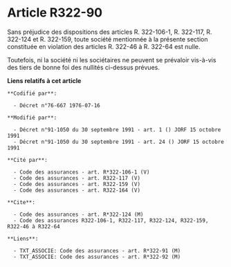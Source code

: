 # Article R322-90

Sans préjudice des dispositions des articles R. 322-106-1, R. 322-117, R. 322-124 et R. 322-159, toute société mentionnée à
la présente section constituée en violation des articles R. 322-46 à R. 322-64 est nulle.

Toutefois, ni la société ni les sociétaires ne peuvent se prévaloir vis-à-vis des tiers de bonne foi des nullités ci-dessus
prévues.

**Liens relatifs à cet article**

	**Codifié par**:

	  - Décret n°76-667 1976-07-16

	**Modifié par**:

	  - Décret n°91-1050 du 30 septembre 1991 - art. 1 () JORF 15 octobre 1991
	  - Décret n°91-1050 du 30 septembre 1991 - art. 24 () JORF 15 octobre 1991

	**Cité par**:

	  - Code des assurances - art. R*322-106-1 (V)
	  - Code des assurances - art. R322-117 (V)
	  - Code des assurances - art. R322-159 (V)
	  - Code des assurances - art. R322-164 (V)

	**Cite**:

	  - Code des assurances - art. R*322-124 (M)
	  - Code des assurances R322-106-1, R322-117, R322-124, R322-159, R322-46 à R322-64

	**Liens**:

	  - TXT_ASSOCIE: Code des assurances - art. R*322-91 (M)
	  - TXT_ASSOCIE: Code des assurances - art. R*322-92 (M)
